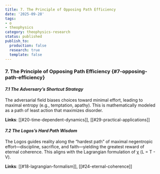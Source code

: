 ```yaml
---
title: 7. The Principle of Opposing Path Efficiency
date: '2025-09-28'
tags:
- o
- theophysics
category: theophysics-research
status: published
publish_to:
  production: false
  research: true
  template: false
---
```


### **7. The Principle of Opposing Path Efficiency** {#7-opposing-path-efficiency}

#### _7.1 The Adversary’s Shortcut Strategy_

The adversarial field biases choices toward minimal effort, leading to maximal entropy (e.g., temptation, apathy). This is mathematically modeled as a path of least action that maximizes disorder.

**Links**: [[#20-time-dependent-dynamics]], [[#29-practical-applications]]

#### _7.2 The Logos’s Hard Path Wisdom_

The Logos guides reality along the “hardest path” of maximal negentropic effort—discipline, sacrifice, and faith—yielding the greatest reward of eternal coherence. This aligns with the Lagrangian formulation of χ (L = T - V).

**Links**: [[#18-lagrangian-formalism]], [[#24-eternal-coherence]]